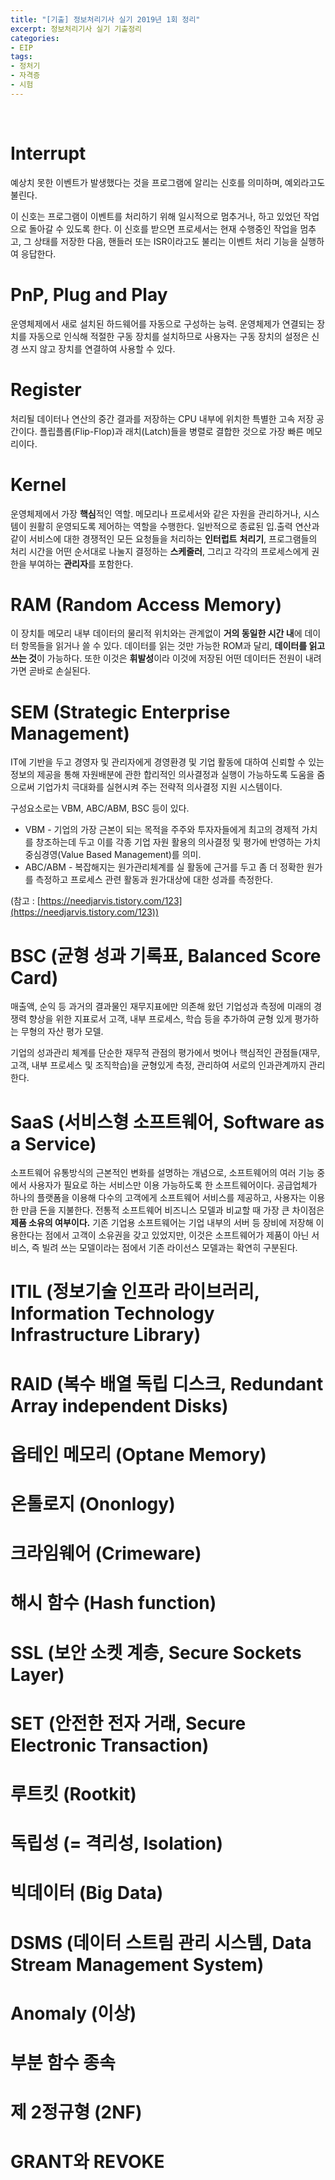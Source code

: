 ```yaml
---
title: "[기출] 정보처리기사 실기 2019년 1회 정리"
excerpt: 정보처리기사 실기 기출정리
categories:
- EIP
tags:
- 정처기
- 자격증
- 시험
---
```


<br>

# Interrupt

예상치 못한 이벤트가 발생했다는 것을 프로그램에 알리는 신호를 의미하며, 예외라고도 불린다. 

이 신호는 프로그램이 이벤트를 처리하기 위해 일시적으로 멈추거나, 하고 있었던 작업으로 돌아갈 수 있도록 한다. 이 신호를 받으면 프로세서는 현재 수행중인 작업을 멈추고, 그 상태를 저장한 다음, 핸들러 또는 ISR이라고도 불리는 이벤트 처리 기능을 실행하여 응답한다. 

# PnP, Plug and Play

운영체제에서 새로 설치된 하드웨어를 자동으로 구성하는 능력. 운영체제가 연결되는 장치를 자동으로 인식해 적절한 구동 장치를 설치하므로 사용자는 구동 장치의 설정은 신경 쓰지 않고 장치를 연결하여 사용할 수 있다. 

# Register

처리될 데이터나 연산의 중간 결과를 저장하는 CPU 내부에 위치한 특별한 고속 저장 공간이다. 플립플롭(Flip-Flop)과 래치(Latch)들을 병렬로 결합한 것으로 가장 빠른 메모리이다.

# Kernel

운영체제에서 가장 **핵심**적인 역할. 메모리나 프로세서와 같은 자원을 관리하거나, 시스템이 원활히 운영되도록 제어하는 역할을 수행한다. 일반적으로 종료된 입.출력 연산과 같이 서비스에 대한 경쟁적인 모든 요청들을 처리하는 **인터럽트** **처리기**, 프로그램들의 처리 시간을 어떤 순서대로 나눌지 결정하는 **스케줄러**, 그리고 각각의 프로세스에게 권한을 부여하는 **관리자**를 포함한다. 

# RAM (Random Access Memory)

이 장치틑 메모리 내부 데이터의 물리적 위치와는 관계없이 **거의 동일한 시간 내**에 데이터 항목들을 읽거나 쓸 수 있다. 데이터를 읽는 것만 가능한 ROM과 달리, **데이터를 읽고 쓰는 것**이 가능하다. 또한 이것은 **휘발성**이라 이것에 저장된 어떤 데이터든 전원이 내려가면 곧바로 손실된다.

# SEM (Strategic Enterprise Management)

IT에 기반을 두고 경영자 및 관리자에게 경영환경 및 기업 활동에 대하여 신뢰할 수 있는 정보의 제공을 통해 자원배분에 관한 합리적인 의사결정과 실행이 가능하도록 도움을 줌으로써 기업가치 극대화를 실현시켜 주는 전략적 의사결정 지원 시스템이다.

구성요소로는 VBM, ABC/ABM, BSC 등이 있다. 

- VBM - 기업의 가장 근본이 되는 목적을 주주와 투자자들에게 최고의 경제적 가치를 창조하는데 두고 이를 각종 기업 자원 활용의 의사결정 및 평가에 반영하는 가치중심경영(Value Based Management)를 의미.
- ABC/ABM - 복잡해지는 원가관리체계를 실 활동에 근거를 두고 좀 더 정확한 원가를 측정하고 프로세스 관련 활동과 원가대상에 대한 성과를 측정한다.

(참고 : [https://needjarvis.tistory.com/123](https://needjarvis.tistory.com/123))

# BSC (균형 성과 기록표, Balanced Score Card)

매출액, 순익 등 과거의 결과물인 재무지표에만 의존해 왔던 기업성과 측정에 미래의 경쟁력 향상을 위한 지표로서 고객, 내부 프로세스, 학습 등을 추가하여 균형 있게 평가하는 무형의 자산 평가 모델.

기업의 성과관리 체계를 단순한 재무적 관점의 평가에서 벗어나 핵심적인 관점들(재무, 고객, 내부 프로세스 및 조직학습)을 균형있게 측정, 관리하여 서로의 인과관계까지 관리한다.

# SaaS (서비스형 소프트웨어, Software as a Service)

소프트웨어 유통방식의 근본적인 변화를 설명하는 개념으로, 소프트웨어의 여러 기능 중에서 사용자가 필요로 하는 서비스만 이용 가능하도록 한 소프트웨어이다. 공급업체가 하나의 플랫폼을 이용해 다수의 고객에게 소프트웨어 서비스를 제공하고, 사용자는 이용한 만큼 돈을 지불한다. 전통적 소프트웨어 비즈니스 모델과 비교할 때 가장 큰 차이점은 **제품 소유의 여부이다.**  기존 기업용 소프트웨어는 기업 내부의 서버 등 장비에 저장해 이용한다는 점에서 고객이 소유권을 갖고 있었지만, 이것은 소프트웨어가 제품이 아닌 서비스, 즉 빌려 쓰는 모델이라는 점에서 기존 라이선스 모델과는 확연히 구분된다.

# ITIL (정보기술 인프라 라이브러리, Information Technology Infrastructure Library)

# RAID (복수 배열 독립 디스크, Redundant Array independent Disks)

# 옵테인 메모리 (Optane Memory)

# 온톨로지 (Ononlogy)

# 크라임웨어 (Crimeware)

# 해시 함수 (Hash function)

# SSL (보안 소켓 계층, Secure Sockets Layer)

# SET (안전한 전자 거래, Secure Electronic Transaction)

# 루트킷 (Rootkit)

# 독립성 (= 격리성, Isolation)

# 빅데이터 (Big Data)

# DSMS (데이터 스트림 관리 시스템, Data Stream Management System)

# Anomaly (이상)

# 부분 함수 종속

# 제 2정규형 (2NF)

# GRANT와 REVOKE